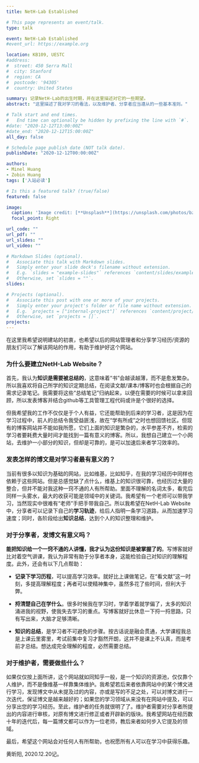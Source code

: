 ```yaml
---
title: NetH-Lab Established

# This page represents an event/talk.
type: talk

event: NetH-Lab Established
#event_url: https://example.org

location: KB109, UESTC
#address:
#  street: 450 Serra Mall
#  city: Stanford
#  region: CA
#  postcode: '94305'
#  country: United States

summary: 记录NetH-Lab的出生时期，并在这里描述对它的一些期望。
abstract: "这里描述了我对学习的看法，以及维护者、分享者应当遵从的一些基本准则。"

# Talk start and end times.
#   End time can optionally be hidden by prefixing the line with `#`.
#date: "2020-12-12T13:00:00Z"
#date_end: "2020-12-12T15:00:00Z"
all_day: false

# Schedule page publish date (NOT talk date).
publishDate: "2020-12-12T00:00:00Z"

authors: 
- Minel Huang
- Zobin Huang
tags: ['入站必读']

# Is this a featured talk? (true/false)
featured: false

image:
  caption: 'Image credit: [**Unsplash**](https://unsplash.com/photos/bzdhc5b3Bxs)'
  focal_point: Right

url_code: ""
url_pdf: ""
url_slides: ""
url_video: ""

# Markdown Slides (optional).
#   Associate this talk with Markdown slides.
#   Simply enter your slide deck's filename without extension.
#   E.g. `slides = "example-slides"` references `content/slides/example-slides.md`.
#   Otherwise, set `slides = ""`.
slides:

# Projects (optional).
#   Associate this post with one or more of your projects.
#   Simply enter your project's folder or file name without extension.
#   E.g. `projects = ["internal-project"]` references `content/project/deep-learning/index.md`.
#   Otherwise, set `projects = []`.
projects:
---
```


在这里我希望说明建站的初衷，也希望以后的网站管理者和分享学习经历/资源的朋友们可以了解该网站的作用，有助于维护好这个网站。



### 为什么要建立NetH-Lab Website？

首先，我认为**知识是需要被总结的**，这意味着“书”会越读越薄，而不是愈发繁杂。所以我喜欢将自己所学的知识定期总结，在阅读文献/课本/博客时也会根据自己的需求记录笔记。我需要将这些“总结笔记”归纳起来，以便在需要的时候可以拿来回顾，所以发表博客并结合github等工具管理工程代码或许是个很好的选择。

但我希望我的工作不仅仅是于个人有益，它还能帮助到后来的学习者，这是因为在学习过程中，前人的总结令我受益匪浅，故在“学有所成”之时也想回馈社区。但现有的博客网站并不能如我所愿，它们上面的知识是繁杂的，水平参差不齐，检索的学习者要耗费大量时间才能找到一篇有意义的博客。所以，我想自己建立一个小网站，去维护一小部分的知识，但却是可靠的，是可以加速后来者学习效率的。



### 发表怎样的博文是对学习者最有意义的？

当前有很多以知识为基础的网站，比如维基，比如知乎，在我的学习经历中同样也依赖于这些网站。但是总感觉缺了点什么，维基上的知识很可靠，也经历过大量的整合，但并不能对我这种一窍不通的人有所帮助。里面不理解的名词太多，看完后同样一头雾水，最大的收获可能是领域中的关键词。我希望有一个老师可以带我学习，当然现实中很难有“老师”手把手带我自己。所以我希望在NetH-Lab Website中，分享者可以记录下自己的**学习轨迹**，给后人指明一条学习道路，从而加速学习速度；同时，各阶段给出**知识总结**，达到个人的知识整理和维护。



### 对于分享者，发博文有意义吗？

**能把知识给一个一窍不通的人讲懂，我才认为这份知识是被掌握了的**。写博客就好比对着空气讲课，我认为非常有助于分享者本身，这能检验自己对知识的理解程度。此外，还会有以下几点帮助：

- **记录下学习历程**，可以提高学习效率。就好比上课做笔记，在“看文献”这一时刻，多提高理解程度；再者可以使精神集中，虽然多花了些时间，但利大于弊。

- **捋清楚自己在学什么**。很多时候我在学习时，学着学着就学偏了，太多的知识涌进我的视野，使我失去学习的重点。写博客就好比休息一下捋一捋思路，只有写出来，大脑才足够清晰。

- **知识的总结**，是学习者不可避免的步骤。按古话说是融会贯通，大学课程我总是上课云里雾里，考试前集中复习才豁然开朗，这并不是课上不认真，而是考前才总结。想达成完全理解的程度，必然需要总结。

  

### 对于维护者，需要做些什么？

如果仅仅按上面所讲，这个网站就如同知乎一般，是一个知识的资源池，仅仅靠个人维护，而不是像维基一样靠集体维护。我希望若后来者依靠网站中的某个博文进行学习，发现博文中从未提及过的内容，亦或是写的不足之处，可以对博文进行一次迭代，保证博文是越来越好的；如果您的学习领域从来没有在网站中提及，可以分享出您的学习经历。至此，维护者的任务就很明了了。维护者需要对分享者所提出的内容进行审核，对原有博文进行修正或者开辟新的版块。我希望网站在经历数十年的迭代后，每一篇博文都可以作为一位老师，教后来者如何步入它提及的领域。



最后，希望这个网站会对任何人有所帮助，也祝愿所有人可以在学习中获得乐趣。

黄昕阳, 2020.12.20记。